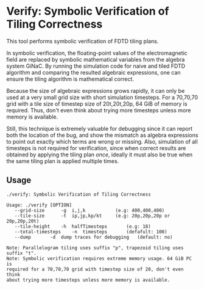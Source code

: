 Verify: Symbolic Verification of Tiling Correctness
=========================================================

This tool performs symbolic verification of FDTD tiling plans.

In symbolic verification, the floating-point values of the electromagnetic
field are replaced by symbolic mathematical variables from the algebra
system GiNaC. By running the simulation code for naive and tiled FDTD
algorithm and comparing the resulted algebraic expressions, one can ensure
the tiling algorithm is mathematical correct.

Because the size of algebraic expressions grows rapidly, it can only be used
at a very small grid size with short simulation timesteps. For a 70,70,70
grid with a tile size of timestep size of 20t,20t,20p, 64 GiB of memory
is required. Thus, don't even think about trying more timesteps unless more
memory is available.

Still, this technique is extremely valuable for debugging since it can report
both the location of the bug, and show the mismatch as algebra expressions to
point out exactly which terms are wrong or missing. Also, simulation of all
timesteps is not required for verification, since when correct results are
obtained by applying the tiling plan *once*, ideally it must also be true
when the same tiling plan is applied multiple times.

Usage
---------

    ./verify: Symbolic Verification of Tiling Correctness
    
    Usage: ./verify [OPTION]
       --grid-size		-g	i,j,k			(e.g: 400,400,400)
       --tile-size		-t	ip,jp,kp/kt		(e.g: 20p,20p,20p or 20p,20p,20t)
       --tile-height	-h	halfTimesteps		(e.g: 18)
       --total-timesteps	-n	timesteps		(defafult: 100)
       --dump		-d	dump traces for debugging	(default: no)
    
    Note: Parallelogram tiling uses suffix "p", trapezoid tiling uses suffix "t".
    Note: Symbolic verification requires extreme memory usage. 64 GiB PC is
    required for a 70,70,70 grid with timestep size of 20, don't even think
    about trying more timesteps unless more memory is available.
